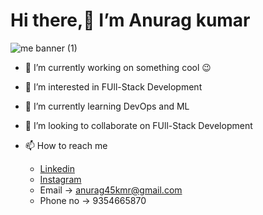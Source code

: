 # Hi there,👋 I’m Anurag kumar
 
 ![me banner (1)](https://user-images.githubusercontent.com/93537069/193094655-9b6f7754-891e-45ea-ab07-75f2f0aebb97.jpg)


- 🌱 I’m currently working on something cool 😉

- 👀 I’m interested in FUll-Stack Development
- 🌱 I’m currently learning DevOps and ML
- 💞️ I’m looking to collaborate on FUll-Stack Development
- 📫 How to reach me 
  - [Linkedin](https://www.linkedin.com/in/anurag-kumar-37aab221a/)
  - [Instagram](https://www.instagram.com/anuragkmr_45/)
  - Email -> anurag45kmr@gmail.com
  - Phone no -> 9354665870


<!---
anuragkmr45/anuragkmr45 is a ✨ special ✨ repository because its `README.md` (this file) appears on your GitHub profile.
You can click the Preview link to take a look at your changes.
--->
